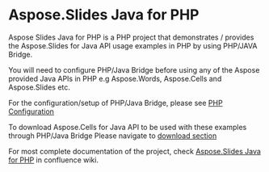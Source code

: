 # Aspose.Slides Java for PHP
Aspose Slides Java for PHP is a PHP project that demonstrates / provides the Aspose.Slides for Java API usage examples in PHP by using PHP/JAVA Bridge.

You will need to configure PHP/Java Bridge before using any of the Aspose provided Java APIs in PHP e.g Aspose.Words, Aspose.Cells and Aspose.Slides etc.

For the configuration/setup of PHP/Java Bridge, please see [PHP Configuration](http://php-java-bridge.sourceforge.net/pjb/index.php)

To download Aspose.Cells for Java API to be used with these examples through PHP/Java Bridge
Please navigate to [download section](http://maven.aspose.com/repository/simple/ext-release-local/com/aspose/aspose-slides/)

For most complete documentation of the project, check [Aspose.Slides Java for PHP](https://docs.aspose.com/display/slidesjava/Aspose.Slides+Java+for+PHP) in confluence wiki.




